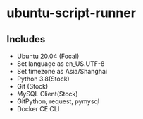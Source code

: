 # ubuntu-script-runner

## Includes

- Ubuntu 20.04 (Focal)
- Set language as en_US.UTF-8
- Set timezone as Asia/Shanghai
- Python 3.8(Stock)
- Git (Stock)
- MySQL Client(Stock)
- GitPython, request, pymysql
- Docker CE CLI
